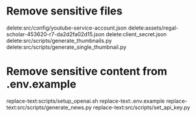 # Remove sensitive files
delete:src/config/youtube-service-account.json
delete:assets/regal-scholar-453620-r7-da2d2fa02d15.json
delete:client_secret.json
delete:src/scripts/generate_thumbnails.py
delete:src/scripts/generate_single_thumbnail.py

# Remove sensitive content from .env.example
replace-text:scripts/setup_openai.sh
replace-text:.env.example
replace-text:src/scripts/generate_news.py
replace-text:src/scripts/set_api_key.py 